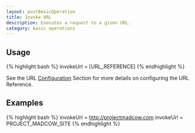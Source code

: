 ```yaml
---
layout: postBasicOperation
title: Invoke URL
description: Executes a request to a given URL.
category: basic operations
---
```


## Usage
{% highlight bash %}
invokeUrl = [URL_REFERENCE]
{% endhighlight %}

See the URL [Configuration](Configuration#urlConfiguration) Section for more details on configuring the URL Reference.


## Examples
{% highlight bash %}
invokeUrl = http://projectmadcow.com
invokeUrl = PROJECT_MADCOW_SITE
{% endhighlight %}